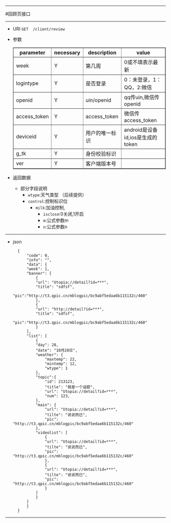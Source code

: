***
#回顾页接口
***
* URI `GET	/client/review`
* 参数
	
	<table border="1">
	<tr>
		<th>parameter</th><th>necessary</th><th>description</th><th>value</th>
	</tr>
    <tr>
    	<td>week</td><td>Y</td><td>第几周</td><td>0或不填表示最新</td>
    </tr>
	<tr>
    	<td>logintype</td><td>Y</td><td>是否登录</td><td>0：未登录，1：QQ，2:微信</td>
    </tr>
	<tr>
    	<td>openid</td><td>Y</td><td>uin/openid</td><td>qq传uin,微信传openid</td>
    </tr>
	<tr>
    	<td>access_token</td><td>Y</td><td>access_token</td><td>微信传access_token</td>
    </tr>
	<tr>
    	<td>deviceid</td><td>Y</td><td>用户的唯一标识</td><td>android是设备id,ios是生成的token</td>
    </tr>
	<tr>
    	<td>g_tk</td><td>Y</td><td>身份校验标识</td><td></td>
    </tr>
	<tr>
    	<td>ver</td><td>Y</td><td>客户端版本号</td><td></td>
    </tr>
	</table>
* 返回数据
	* 部分字段说明
		* `wtype`:天气类型 （后续提供）
		* `control`:控制标识位
			* `milk`:加油控制,
				* `isclose`:0关闭,1开启
				* `m`:公式参数m
				* `n`:公式参数n
***

* json

		{
		    "code": 0,
		    "info": "",
		    "data": {
			"week":	1,
			"banner": [
			    {
				"url": "Utopia://detail?id=***",
				"title": "sdfsf",
				"pic":"http://t3.qpic.cn/mblogpic/bc9abf5edaa6b115132c/460"
			    },
			    {
				"url": "http://detail?id=***",
				"title": "sdfsf",
				"pic":"http://t3.qpic.cn/mblogpic/bc9abf5edaa6b115132c/460"
			    }
			],
			"list":	[
			    {
				"day": 28,
				"date":	"10月28日",
				"weather": {
				    "maxtemp": 22,
				    "mintemp": 12,
				    "wtype": 1
				},
				"topic":{
				    "id": 213123,
				    "title": "我是一个话题",
				    "url": "Utopia://detail?id=***",
				    "num": 123,
				},
				"main":	{
				    "url": "Utopia://detail?id=***",
				    "tilte": "说说而已",
				    "pic": "http://t3.qpic.cn/mblogpic/bc9abf5edaa6b115132c/460"
				},
				"videolist": [
				    {
					"url": "Utopia://detail?id=***",
					"tilte": "说说而已",
					"pic": "http://t3.qpic.cn/mblogpic/bc9abf5edaa6b115132c/460"
				    },
				    {
					"url": "Utopia://detail?id=***",
					"tilte": "说说而已",
					"pic": "http://t3.qpic.cn/mblogpic/bc9abf5edaa6b115132c/460"
				    }
				]
			    }
			]
		    }
		}


***